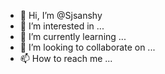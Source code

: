 - 👋 Hi, I’m @Sjsanshy
- 👀 I’m interested in ...
- 🌱 I’m currently learning ...
- 💞️ I’m looking to collaborate on ...
- 📫 How to reach me ...

<!---
Sjsanshy/Sjsanshy is a ✨ special ✨ repository because its `README.md` (this file) appears on your GitHub profile.
You can click the Preview link to take a look at your changes.
--->
